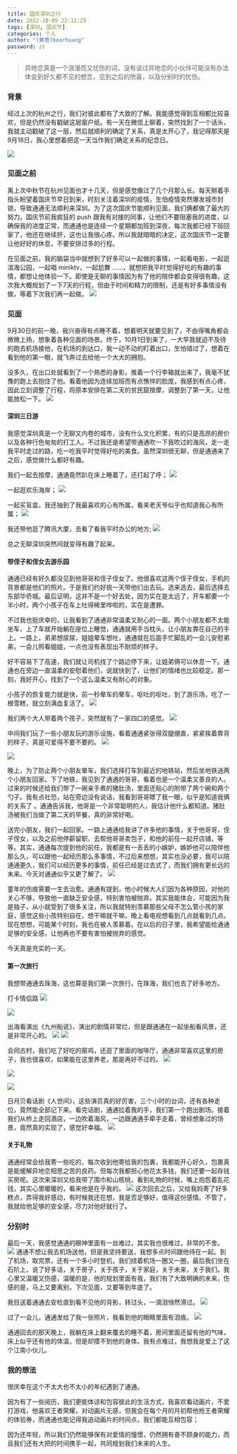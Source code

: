 ```yaml
---
title: 国庆深圳之行
date: 2022-10-09 22:12:25
tags: [深圳, 国庆节]
categories: 个人
author: "(黄蓓)bearhuang"
password: zt
---
```


> 异地恋真是一个浪漫而又忧伤的词，没有谈过异地恋的小伙伴可能没有办法体会到好久都不见的想念，见到之后的欣喜，以及分别时的忧伤。

### 背景
经过上次的杭州之行，我们对彼此都有了大致的了解。我能感觉得到互相都比较喜欢，但是仍然没有戳破这层窗户纸。有一天在微信上聊着，突然找到了一个话头，我就主动戳破了这一层，然后就顺利的确定了关系，真是太开心了，我记得那天是9月18日，我心里想着把这一天当作我们确定关系的纪念日。

![](/images/国庆深圳之行/comunicate.jpeg)

### 见面之前
离上次中秋节在杭州见面也才十几天，但是感觉像过了几个月那么长。每天掰着手指头盼望着国庆节早日到来，时刻关注着深圳的疫情，生怕疫情突然爆发城市封锁，导致通通无法顺利来深圳。为了这次国庆节能顺利见面，我们俩都做了最大的努力。国庆节前我疯狂的 push 跟我有对接的同事，让他们不要阻塞我的进度，以确保我的进度正常，而通通也是连续一个星期都加班到深夜，每次我都已经下班回家了，他还在继续肝，这也让我很心疼。所以我就暗暗的决定，这次国庆节一定要让他好好的休息，不要安排过多的行程。

在见面之前，我的脑袋当中就想到了好多可以一起做的事情，一起看电影，一起逛滨海公园，一起唱 miniktv，一起尬舞 ......，就想把我平时觉得好吃的有趣的事情，都想让他体验一下。即使是无聊的事情因为有了他的陪伴都会变得很有趣，这次我大概规划了一下7天的行程，但由于时间和精力的限制，还是有好多事情没有做，等着下次我们再一起做。
![](/images/国庆深圳之行/routine.png)

### 见面
9月30日的前一晚，我兴奋得有点睡不着，想着明天就要见到了，不由得嘴角都会微微上扬，想象着各种见面的场景。终于，10月1日到来了，一大早我就迫不及待的跑去机场接他，在机场的到达口，我一动不动的盯着出口，生怕错过了，想着在看到他的第一眼，就飞奔过去给他一个大大的拥抱。

没多久，在出口处就看到了一个熟悉的身影，推着一个行李箱就出来了，我毫不犹豫的跑上去抱住了他。看着他因为连续加班而有点憔悴的脸庞，我感到有点心疼，因此立刻调整了行程，将原本安排在第二天的贫民窟按摩，调整到了第一天，让他能放松一下。
![](/images/国庆深圳之行/airport.jpeg)


#### 深圳三日游
我感觉深圳真是一个无聊又内卷的城市，没有什么文化积累，有的只是高昂的房价以及各种行色匆匆的打工人。不过我还是希望带通通吹一下我吹过的海风，走一走我平时走过的路，吃一吃我平时觉得好吃的美食。虽然深圳很无聊，但是通通来了之后，感觉做什么都好有趣。

我们一起去按摩，通通竟然趴在床上睡着了，还打起了呼；
![](/images/国庆深圳之行/bahuoguan.jpeg)

一起逛欢乐海岸；
![](/images/国庆深圳之行/huanlehaian.jpeg)

一起买盲盒，我还抽到了我最喜欢的心有所属，看来老天爷似乎也知道我心有所属；
![](/images/国庆深圳之行/gongzai.jpeg)

我还带他逛了腾讯大厦，去看了看我平时办公的地方;
![](/images/国庆深圳之行/tencent.jpeg)

总之无聊深圳突然间就变得有趣了起来。

#### 带侄子和侄女去游乐园
通通已经有好久都没见到他哥哥和侄子侄女了。他很喜欢这两个侄子侄女，手机的背景都是他们的照片。于是我们约好挑一天带他们出去玩。选来选去，最后选择去东部华侨城。最后证明，这并不是一个好去处，因为实在是太远了，开车都要一个半小时，两个小孩子在车上吐得稀里哗啦的，实在是遭罪。

不过我也挺庆幸的，让我看到了通通非常温柔又耐心的一面。两个小朋友都不太能坐车，上了车就开始躺在座位上睡觉，通通就用手当枕头，让小朋友靠在自己的手上。一路上，弟弟想尿尿，姐姐晕车想吐，通通就在后面手忙脚乱的一会儿安慰弟弟，一会儿照看姐姐，一点也没有表现出不耐烦的样子。

好不容易下了高速，我们就让司机找了个路边停下来，让姐弟俩可以休息一下。通通也在旁边一直温柔的安慰着他们，说就快到了，让他们的情绪也比较稳定。那一刻，我好开心，找到了一个这么温柔又有耐心的对象。

小孩子的恢复能力就是快，前一秒晕车的晕车，呕吐的呕吐，到了游乐场，吃了一根雪糕，就立刻满血复活了。
![](/images/国庆深圳之行/recover.jpeg)

我们两个大人带着两个孩子，突然就有了一家四口的感觉。
![](/images/国庆深圳之行/four.jpeg)

中间我们玩了一些小朋友玩的游乐设施，看着通通紧张得双腿绷直，紧紧挨着靠背的样子，真是可爱得不要不要的。
![](/images/国庆深圳之行/play1.jpeg)

![](/images/国庆深圳之行/play2.jpeg)

晚上，为了防止两个小朋友晕车，我们选择打车到最近的地铁站，然后坐地铁送两个小朋友回家。下了地铁，我见到了通通的哥哥，看着也是一个温柔又善良的人。过来的时候还给我们带了一碗亲手煮的猪肚汤，里面还贴心的附带了两个碗和两个勺子。我有点社恐，站在旁边没有说话，我看到哥哥瞟了我一眼，似乎是知道我俩的关系了 。通通告诉我，他哥是一个非常聪明的人，我估计他什么都知道。猪肚汤被我们当做了第二天的早餐，真的非常好喝。

送完小朋友，我们一起回家。一路上通通给我讲了许多他的事情，关于他哥哥，侄子侄女，以及之前他停薪留职，去帮他哥哥卖包子，和他的前任一起开店铺，等等。其实，通通每次提到他的前任，我都是有一丢丢的小嫉妒，嫉妒他可以陪伴他那么久，可以跟他一起经历那么多事情，不过后来想想，其实也没必要，我可以陪通通更久，我们可以经历更多的事情，前任已经是过去式了，而我们拥有更长远的未来。今天对通通似乎又更了解了。
![](/images/国庆深圳之行/train.jpeg)

童年的伤痕需要一生去治愈。通通有提到，他小时候大人们因为各种原因，对他的关心不够，导致他一直缺乏安全感，特别害怕被抛弃。其实我能体会，可能因为我是独子，从小就受到了很多关注，所以我就特别羡慕那些父母不怎么管小孩的家庭，感觉这些小孩特别自在，想干嘛就干嘛，晚上看电视想看到几点就看到几点。现在想想，可能某个时刻，我也在被人羡慕着。在以后的日子里，我希望能给通通足够的安全感，让他再也不要有害怕被抛弃的感觉。

今天真是充实的一天。

#### 第一次旅行
我想带通通去珠海，这也算是我们第一次旅行。在珠海，我们也去了好多地方。

打卡情侣路
![](/images/国庆深圳之行/qinlvlu1.jpeg)

![](/images/国庆深圳之行/qinglvlu2.jpeg)

出海看演出《九州船说》，演出的剧情非常烂，但是跟通通在一起坐船看风景，还是非常开心的。
![](/images/国庆深圳之行/chuhai2.jpeg)
![](/images/国庆深圳之行/chuhai.jpeg)

会同古村，我们吃了好吃的窑鸡，还逛了里面的咖啡厅，通通非常喜欢这里的房子，我也很喜欢，如果能在这里养老，那是再好不过的。
![](/images/国庆深圳之行/huitong1.jpeg)

![](/images/国庆深圳之行/huitong2.jpeg)

![](/images/国庆深圳之行/huitong3.jpeg)

日月贝看话剧《人世间》，这些演员真的好厉害，三个小时的台词，还有各种走位，竟然能全部记下来。看完话剧，通通拉着我的手，我们第一个跑出剧场。接着我们从桥上走回酒店，一边吹着海风，一边跟通通手牵手走着，曾经想象过的场景，竟然真的实现了，感觉好幸福。
![](/images/国庆深圳之行/huaju.jpeg)

#### 关于礼物
通通经常会给我寄一些吃的，每次收到他寄给我的包裹，我都能开心好久，包裹真是能缓解异地恋相思之苦的良药。但每次我都担心他花太多钱，我们还要一起存钱买房呢。这次来深圳又给我带了围巾和山核桃，看到礼物的时候，嘴上抱怨着乱花钱，其实心里暖暖的，看来他是在乎我的。
![](/images/国庆深圳之行/liwu.jpeg)
这次回去之后，又给我妈寄了好多糕点，弄得我好感动，有时候我还在想，我是否足够好，值得这份感情。不管了，我就给他足够的安全感，尽力对他好就行了。

### 分别时
最后一天，我感觉通通的眼神里面有一丝难过，其实我也很难过，非常的不舍。
![](/images/国庆深圳之行/jichang2.jpeg)
通通不想让我去机场送他，但是我坚持要送，我想多点时间跟他待在一起。到了机场，取完票，还有一个多小时登机，我们绕着机场一圈又一圈，最后我们坐在石阶上，说了好多话，关于房子，关于孩子，关于家庭，关于未来，关于我们。我心里又温暖又伤感，温暖的是，他的规划里面有我，我们有了大致明确的未来，伤感的是，马上又要离别，下次见面，又要等到年底了。

我目送着通通去安检直到看不见他的背影，转过头，一滴泪悄然滑过。
![](/images/国庆深圳之行/jichang3.jpeg)

过了一会儿，通通发给了我一张照片，我看到他的眼睛里面有泪痕。
![](/images/国庆深圳之行/jichang1.jpeg)

通通回去的那天晚上，我躺在床上翻来覆去的睡不着，房间里面还留有他的气味，床上似乎还有他的体温，但是却摸不到他的身体。我有点难过，我想我是爱上了这个江南小伙儿。

### 我的想法
很庆幸在这个不太大也不太小的年纪遇到了通通。

因为有了一些阅历，我们更能体谅和包容彼此的生活方式，我喜欢看动画片，不爱打游戏，他喜欢王者荣耀，对动画片无感，但我会在每个月的月初帮他抢王者荣耀的体验券，而通通也能记得我追动画片的时间点，我们都能互相包容；

因为还年轻，所以我们仍然能够保有对爱情的憧憬，仍然拥有奋不顾身的能力，而且我们还有大把的时间携手一起，共同规划我们未来的人生。